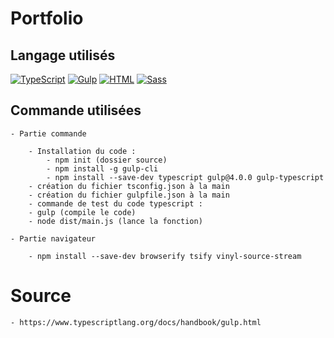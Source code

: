 # Portfolio

## Langage utilisés
   <a href="https://www.typescriptlang.org/"><img src="https://img.shields.io/badge/TypeScript-blue?style=for-the-badge&logo=typescript&logoColor=DDD" alt="TypeScript" /></a>
   <a href="https://gulpjs.com/"><img src="https://img.shields.io/badge/Gulp-CF4647?&style=for-the-badge&logo=gulp&logoColor=white" alt="Gulp" /></a>
   <a href="https://devdocs.io/html/"><img src="https://img.shields.io/badge/html5%20-%23e34f26.svg?&style=for-the-badge&logo=html5&logoColor=white" alt="HTML" /></a>
   <a href="https://sass-lang.com/"><img src="https://img.shields.io/badge/Sass-CE649A?&style=for-the-badge&logo=sass&logoColor=white" alt="Sass" /></a>

## Commande utilisées

    - Partie commande

        - Installation du code :
            - npm init (dossier source)
            - npm install -g gulp-cli
            - npm install --save-dev typescript gulp@4.0.0 gulp-typescript
        - création du fichier tsconfig.json à la main
        - création du fichier gulpfile.json à la main
        - commande de test du code typescript :
        - gulp (compile le code)
        - node dist/main.js (lance la fonction)

    - Partie navigateur

        - npm install --save-dev browserify tsify vinyl-source-stream

# Source
    - https://www.typescriptlang.org/docs/handbook/gulp.html
